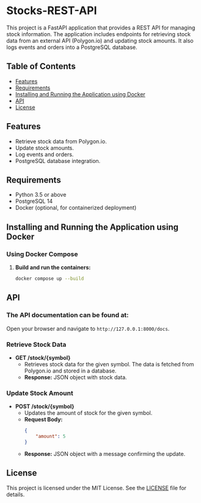# Stocks-REST-API

This project is a FastAPI application that provides a REST API for managing stock information. The application includes endpoints for retrieving stock data from an external API (Polygon.io) and updating stock amounts. It also logs events and orders into a PostgreSQL database.

## Table of Contents
- [Features](#features)
- [Requirements](#requirements)
- [Installing and Running the Application using Docker](#docker)
- [API](#endpoints)
- [License](#license)

## Features
- Retrieve stock data from Polygon.io.
- Update stock amounts.
- Log events and orders.
- PostgreSQL database integration.

## Requirements
- Python 3.5 or above
- PostgreSQL 14
- Docker (optional, for containerized deployment)

## Installing and Running the Application using Docker

### Using Docker Compose

1. **Build and run the containers:**

    ```sh
    docker compose up --build
    ```

## API

### The API documentation can be found at:
Open your browser and navigate to `http://127.0.0.1:8000/docs`.

### Retrieve Stock Data
- **GET /stock/{symbol}**
    - Retrieves stock data for the given symbol. The data is fetched from Polygon.io and stored in a database.
    - **Response:** JSON object with stock data.

### Update Stock Amount
- **POST /stock/{symbol}**
    - Updates the amount of stock for the given symbol.
    - **Request Body:**
      ```json
      {
          "amount": 5
      }
      ```
    - **Response:** JSON object with a message confirming the update.

## License

This project is licensed under the MIT License. See the [LICENSE](LICENSE) file for details.
